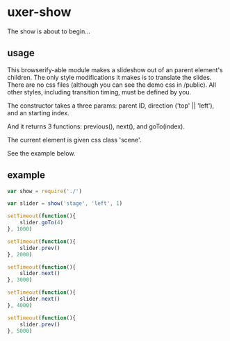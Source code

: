 # uxer-show

The show is about to begin...

## usage

This browserify-able module makes a slideshow out of an parent element's children. The only style modifications it makes is to translate the slides. There are no css files (although you can see the demo css in /public). All other styles, including transition timing, must be defined by you.

The constructor takes a three params: parent ID, direction ('top' || 'left'), and an starting index.

And it returns 3 functions: previous(), next(), and goTo(index).

The current element is given css class 'scene'.

See the example below.

## example

```js
var show = require('./')

var slider = show('stage', 'left', 1)

setTimeout(function(){
	slider.goTo(4)
}, 1000)

setTimeout(function(){
	slider.prev()
}, 2000)

setTimeout(function(){
	slider.next()
}, 3000)

setTimeout(function(){
	slider.next()
}, 4000)

setTimeout(function(){
	slider.prev()
}, 5000)
```